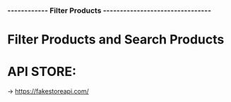 ### ------------ Filter Products --------------------------------

# Filter Products and Search Products

# API STORE:

-> https://fakestoreapi.com/
